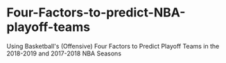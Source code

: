 # Four-Factors-to-predict-NBA-playoff-teams
Using Basketball's (Offensive) Four Factors to Predict Playoff Teams in the 2018-2019 and 2017-2018 NBA Seasons
